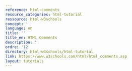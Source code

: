 ```yaml
---
reference: html-comments
resource_categories: html-tutorial
ressource: html-w3schools
concept: ''
language: en
title: ''
title_en: HTML Comments
description: ''
ordre: '12'
directory: html-w3schools/html-tutorial
link: https://www.w3schools.com/html/html_comments.asp
layout: tutorials
---
```

